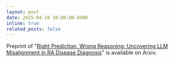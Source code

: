 ```yaml
---
layout: post
date: 2025-04-10 10:00:00-0400
inline: true
related_posts: false
---
```


Preprint of "[Right Prediction, Wrong Reasoning: Uncovering LLM Misalignment in RA Disease Diagnosis](https://arxiv.org/abs/2504.06581)" is available on Arxiv.
